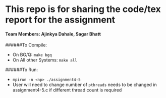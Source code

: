 # This repo is for sharing the code/tex report for the assignment

#### Team Members: Ajinkya Dahale, Sagar Bhatt

######To Compile:
* On BG/Q: `make bgq`
* On All other Systems: `make all`

######To Run:
* `mpirun -n <np> ./assignment4-5`
* User will need to change number of `pthreads` needs to be changed in assignment4-5.c if different thread count is required
